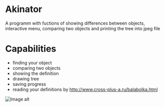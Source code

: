 # Akinator
A programm with fuctions of showing differences between objects, interactive menu,
comparing two objects and printing the tree into jpeg file
# Capabilities
+ finding your object
+ comparing two objects
+ showing the definition
+ drawing tree
+ saving progress
+ reading your definitions by http://www.cross-plus-a.ru/balabolka.html

![Image alt](https://github.com/SokolovVadim/Akinator/blob/master/DOTOUT.vg.jpeg)
